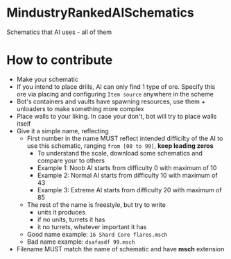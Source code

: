 # MindustryRankedAISchematics
Schematics that AI uses - all of them

# How to contribute
- Make your schematic
- If you intend to place drills, AI can only find 1 type of ore. Specify this ore via placing and configuring `Item source` anywhere in the scheme
- Bot's containers and vaults have spawning resources, use them + unloaders to make something more complex
- Place walls to your liking. In case your don't, bot will try to place walls itself
- Give it a simple name, reflecting
  - First number in the name MUST reflect intended difficilty of the AI to use this schematic, ranging `from [00 to 99]`, **keep leading zeros**
    - To understand the scale, download some schematics and compare your to others
    - Example 1: Noob AI starts from difficulty 0 with maximum of 10
    - Example 2: Normal AI starts from difficulty 10 with maximum of 43
    - Example 3: Extreme AI starts from difficulty 20 with maximum of 85
  - The rest of the name is freestyle, but try to write
    - units it produces
    - if no units, turrets it has
    - it no turrets, whatever important it has
  - Good name example: `16 Shard Core flares.msch`
  - Bad name example: `dsafasdf 99.msch`
- Filename MUST match the name of schematic and have **msch** extension
